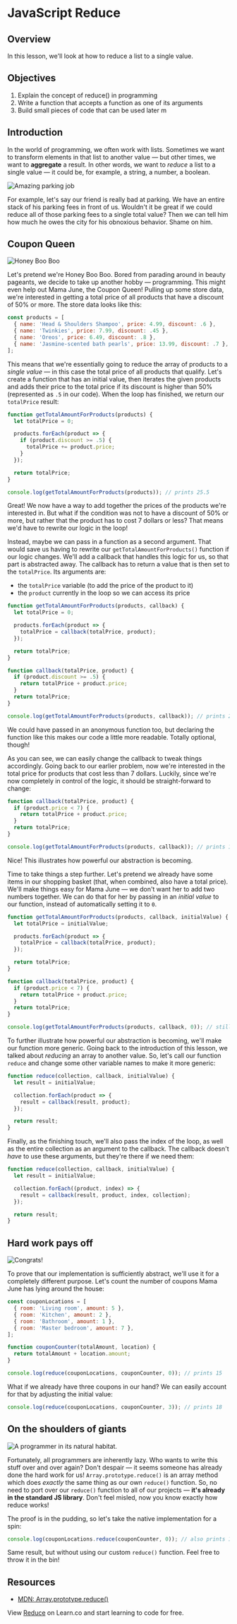 # JavaScript Reduce

## Overview

In this lesson, we'll look at how to reduce a list to a single value.

## Objectives

1. Explain the concept of reduce() in programming
2. Write a function that accepts a function as one of its arguments
3. Build small pieces of code that can be used later
m
## Introduction
In the world of programming, we often work with lists. Sometimes we want to transform elements in that list to another value — but other times, we want to **aggregate** a result. In other words, we want to _reduce_ a list to a single value — it could be, for example, a string, a number, a boolean.

![Amazing parking job](http://www.carcrushing.com/wp-content/uploads/2014/11/Bad-Parking-Jobs-Car-Crushing-004.jpg)

For example, let's say our friend is really bad at parking. We have an entire stack of his parking fees in front of us. Wouldn't it be great if we could reduce all of those parking fees to a single total value? Then we can tell him how much he owes the city for his obnoxious behavior. Shame on him.

## Coupon Queen
![Honey Boo Boo](https://media.giphy.com/media/ponvUa3urCwJq/giphy.gif)

Let's pretend we're Honey Boo Boo. Bored from parading around in beauty pageants, we decide to take up another hobby — programming. This might even help out Mama June, the Coupon Queen! Pulling up some store data, we're interested in getting a total price of all products that have a discount of 50% or more. The store data looks like this:

```js
const products = [
  { name: 'Head & Shoulders Shampoo', price: 4.99, discount: .6 },
  { name: 'Twinkies', price: 7.99, discount: .45 },
  { name: 'Oreos', price: 6.49, discount: .8 },
  { name: 'Jasmine-scented bath pearls', price: 13.99, discount: .7 },
];
```

This means that we're essentially going to reduce the array of products to a _single value_ — in this case the total price of all products that qualify. Let's create a function that has an initial value, then iterates the given products and adds their price to the total price if its discount is higher than 50% (represented as `.5` in our code). When the loop has finished, we return our `totalPrice` result:

```js
function getTotalAmountForProducts(products) {
  let totalPrice = 0;

  products.forEach(product => {
    if (product.discount >= .5) {
      totalPrice += product.price;
    }
  });

  return totalPrice;
}

console.log(getTotalAmountForProducts(products)); // prints 25.5
```

Great! We now have a way to add together the prices of the products we're interested in. But what if the condition was not to have a discount of 50% or more, but rather that the product has to cost 7 dollars or less? That means we'd have to rewrite our logic in the loop!

Instead, maybe we can pass in a function as a second argument. That would save us having to rewrite our `getTotalAmountForProducts()` function if our logic changes. We'll add a callback that handles this logic for us, so that part is abstracted away. The callback has to return a value that is then set to the `totalPrice`. Its arguments are:

- the `totalPrice` variable (to add the price of the product to it)
- the `product` currently in the loop so we can access its price

```js
function getTotalAmountForProducts(products, callback) {
  let totalPrice = 0;

  products.forEach(product => {
    totalPrice = callback(totalPrice, product);
  });

  return totalPrice;
}

function callback(totalPrice, product) {
  if (product.discount >= .5) {
    return totalPrice + product.price;
  }
  return totalPrice;
}

console.log(getTotalAmountForProducts(products, callback)); // prints 25.5
```

We could have passed in an anonymous function too, but declaring the function like this makes our code a little more readable. Totally optional, though!

As you can see, we can easily change the callback to tweak things accordingly. Going back to our earlier problem, now we're interested in the total price for products that cost less than 7 dollars. Luckily, since we're now completely in control of the logic, it should be straight-forward to change:

```js
function callback(totalPrice, product) {
  if (product.price < 7) {
    return totalPrice + product.price;
  }
  return totalPrice;
}

console.log(getTotalAmountForProducts(products, callback)); // prints 11.5
```

Nice! This illustrates how powerful our abstraction is becoming.

Time to take things a step further. Let's pretend we already have some items in our shopping basket (that, when combined, also have a total price). We'll make things easy for Mama June — we don't want her to add two numbers together. We can do that for her by passing in an *initial value* to our function, instead of automatically setting it to `0`.

```js
function getTotalAmountForProducts(products, callback, initialValue) {
  let totalPrice = initialValue;

  products.forEach(product => {
    totalPrice = callback(totalPrice, product);
  });

  return totalPrice;
}

function callback(totalPrice, product) {
  if (product.price < 7) {
    return totalPrice + product.price;
  }
  return totalPrice;
}

console.log(getTotalAmountForProducts(products, callback, 0)); // still prints 11.5. Yeah!
```

To further illustrate how powerful our abstraction is becoming, we'll make our function more generic. Going back to the introduction of this lesson, we talked about *reducing* an array to another value. So, let's call our function `reduce` and change some other variable names to make it more generic:

```js
function reduce(collection, callback, initialValue) {
  let result = initialValue;

  collection.forEach(product => {
    result = callback(result, product);
  });

  return result;
}
```

Finally, as the finishing touch, we'll also pass the index of the loop, as well as the entire collection as an argument to the callback. The callback doesn't *have* to use these arguments, but they're there if we need them:

```js
function reduce(collection, callback, initialValue) {
  let result = initialValue;

  collection.forEach((product, index) => {
    result = callback(result, product, index, collection);
  });

  return result;
}
```

## Hard work pays off
![Congrats!](https://media.giphy.com/media/b7oW9sR0wcr2U/giphy.gif)

To prove that our implementation is sufficiently abstract, we'll use it for a completely different purpose. Let's count the number of coupons Mama June has lying around the house:

```js
const couponLocations = [
  { room: 'Living room', amount: 5 },
  { room: 'Kitchen', amount: 2 },
  { room: 'Bathroom', amount: 1 },
  { room: 'Master bedroom', amount: 7 },
];

function couponCounter(totalAmount, location) {
  return totalAmount + location.amount;
}

console.log(reduce(couponLocations, couponCounter, 0)); // prints 15
```

What if we already have three coupons in our hand? We can easily account for that by adjusting the initial value:

```js
console.log(reduce(couponLocations, couponCounter, 3)); // prints 18
```

## On the shoulders of giants

![A programmer in its natural habitat.](https://media.giphy.com/media/129fSchexp3aPC/giphy.gif)

Fortunately, all programmers are inherently lazy. Who wants to write this stuff over and over again? Don't despair — it seems someone has already done the hard work for us! `Array.prototype.reduce()` is an array method which does _exactly_ the same thing as our own `reduce()` function. So, no need to port over our `reduce()` function to all of our projects — **it's already in the standard JS library**. Don't feel misled, now you know exactly how reduce works!

The proof is in the pudding, so let's take the native implementation for a spin:

```js
console.log(couponLocations.reduce(couponCounter, 0)); // also prints 15!
```

Same result, but without using our custom `reduce()` function. Feel free to throw it in the bin!

## Resources

* [MDN: Array.prototype.reduce()](https://developer.mozilla.org/en-US/docs/Web/JavaScript/Reference/Global_Objects/Array/Reduce)

<p class='util--hide'>View <a href='https://learn.co/lessons/javascript-reduce'>Reduce</a> on Learn.co and start learning to code for free.</p>
